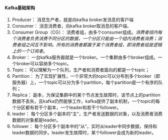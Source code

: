 #### Kafka基础架构
1. Producer： 消息生产者，就是向kafka broker发消息的客户端
2. Consumer： 消息消费者，向kafka broker取消息的客户端、
3. Consumer Group（CG）： 消费者组，由多个consumer组成。*消费者组内每个消费者负责消费不同分区的数据，一个分区只能由一个组内消费者消费；消费者组之间互不影响。*所有的消费者都属于某个消费者组，即*消费者组是逻辑上的一个订阅者*。
4. Broker： 一台kafka服务器就是一个broker。一个集群由多个broker组成。一个broker可以容纳多个topic。
5. Topic： 可以理解为一个队列，生产者和消费者面向的都是一个topic；
6. Partition： 为了实现扩展性，一个非常大的topic可以分布到多个broker（即服务器）上，一个topic可以分为多个partition，每个partition是一个有序的队列；
7. Replica： 副本，为保证集群中的某个节点发生故障时，该节点上的partition数据不丢失，且kafka仍然能够工作，kafka提供了副本机制，一个topic的每个分区都有若干个副本，一个leader和若干个follower。
8. leader： 每个分区多个副本的“主”，生产者发送数据的对象，以及消费者消费数据的对象都是leader。
9. follower： 每个分区多个副本中的“从”，实时从leader中同步数据，保持和leader数据的同步。leader发生故障时，某个follower会成为新的leader。
